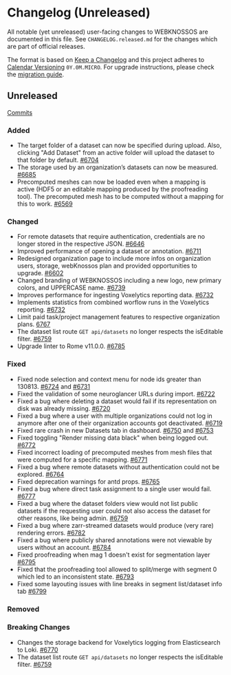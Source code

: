 # Changelog (Unreleased)

All notable (yet unreleased) user-facing changes to WEBKNOSSOS are documented in this file.
See `CHANGELOG.released.md` for the changes which are part of official releases.

The format is based on [Keep a Changelog](http://keepachangelog.com/en/1.0.0/)
and this project adheres to [Calendar Versioning](http://calver.org/) `0Y.0M.MICRO`.
For upgrade instructions, please check the [migration guide](MIGRATIONS.released.md).

## Unreleased
[Commits](https://github.com/scalableminds/webknossos/compare/23.01.0...HEAD)

### Added
- The target folder of a dataset can now be specified during upload. Also, clicking "Add Dataset" from an active folder will upload the dataset to that folder by default. [#6704](https://github.com/scalableminds/webknossos/pull/6704)
- The storage used by an organization’s datasets can now be measured. [#6685](https://github.com/scalableminds/webknossos/pull/6685)
- Precomputed meshes can now be loaded even when a mapping is active (HDF5 or an editable mapping produced by the proofreading tool). The precomputed mesh has to be computed without a mapping for this to work. [#6569](https://github.com/scalableminds/webknossos/pull/6569)

### Changed
- For remote datasets that require authentication, credentials are no longer stored in the respective JSON. [#6646](https://github.com/scalableminds/webknossos/pull/6646)
- Improved performance of opening a dataset or annotation. [#6711](https://github.com/scalableminds/webknossos/pull/6711)
- Redesigned organization page to include more infos on organization users, storage, webKnossos plan and provided opportunities to upgrade. [#6602](https://github.com/scalableminds/webknossos/pull/6602)
- Changed branding of WEBKNOSSOS including a new logo, new primary colors, and UPPERCASE name. [#6739](https://github.com/scalableminds/webknossos/pull/6739)
- Improves performance for ingesting Voxelytics reporting data. [#6732](https://github.com/scalableminds/webknossos/pull/6732)
- Implements statistics from combined worflow runs in the Voxelytics reporting. [#6732](https://github.com/scalableminds/webknossos/pull/6732)
- Limit paid task/project management features to respective organization plans. [6767](https://github.com/scalableminds/webknossos/pull/6767)
- The dataset list route `GET api/datasets` no longer respects the isEditable filter. [#6759](https://github.com/scalableminds/webknossos/pull/6759)
- Upgrade linter to Rome v11.0.0. [#6785](https://github.com/scalableminds/webknossos/pull/6785)

### Fixed
- Fixed node selection and context menu for node ids greater than 130813. [#6724](https://github.com/scalableminds/webknossos/pull/6724) and [#6731](https://github.com/scalableminds/webknossos/pull/6731)
- Fixed the validation of some neuroglancer URLs during import. [#6722](https://github.com/scalableminds/webknossos/pull/6722)
- Fixed a bug where deleting a dataset would fail if its representation on disk was already missing. [#6720](https://github.com/scalableminds/webknossos/pull/6720)
- Fixed a bug where a user with multiple organizations could not log in anymore after one of their organization accounts got deactivated. [#6719](https://github.com/scalableminds/webknossos/pull/6719)
- Fixed rare crash in new Datasets tab in dashboard. [#6750](https://github.com/scalableminds/webknossos/pull/6750) and [#6753](https://github.com/scalableminds/webknossos/pull/6753)
- Fixed toggling "Render missing data black" when being logged out. [#6772](https://github.com/scalableminds/webknossos/pull/6772)
- Fixed incorrect loading of precomputed meshes from mesh files that were computed for a specific mapping. [#6771](https://github.com/scalableminds/webknossos/pull/6771)
- Fixed a bug where remote datasets without authentication could not be explored. [#6764](https://github.com/scalableminds/webknossos/pull/6764)
- Fixed deprecation warnings for antd <Modal> props. [#6765](https://github.com/scalableminds/webknossos/pull/6765)
- Fixed a bug where direct task assignment to a single user would fail. [#6777](https://github.com/scalableminds/webknossos/pull/6777)
- Fixed a bug where the dataset folders view would not list public datasets if the requesting user could not also access the dataset for other reasons, like being admin. [#6759](https://github.com/scalableminds/webknossos/pull/6759)
- Fixed a bug where zarr-streamed datasets would produce (very rare) rendering errors. [#6782](https://github.com/scalableminds/webknossos/pull/6782)
- Fixed a bug where publicly shared annotations were not viewable by users without an account. [#6784](https://github.com/scalableminds/webknossos/pull/6784)
- Fixed proofreading when mag 1 doesn't exist for segmentation layer [#6795](https://github.com/scalableminds/webknossos/pull/6795)
- Fixed that the proofreading tool allowed to split/merge with segment 0 which led to an inconsistent state. [#6793](https://github.com/scalableminds/webknossos/pull/6793)
- Fixed some layouting issues with line breaks in segment list/dataset info tab [#6799](https://github.com/scalableminds/webknossos/pull/6799)

### Removed

### Breaking Changes
- Changes the storage backend for Voxelytics logging from Elasticsearch to Loki. [#6770](https://github.com/scalableminds/webknossos/pull/6770)
- The dataset list route `GET api/datasets` no longer respects the isEditable filter. [#6759](https://github.com/scalableminds/webknossos/pull/6759)
